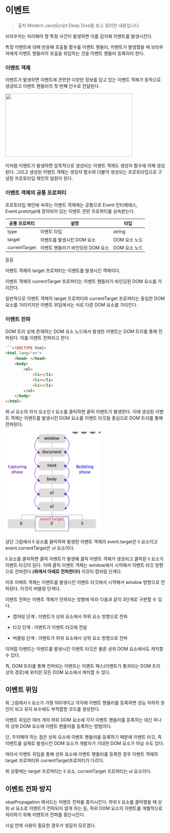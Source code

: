 # 이벤트

> 출처 Modern JavaScript Deep Dive를 보고 정리한 내용입니다.

브라우저는 처리해야 할 특정 사건이 발생하면 이를 감지해 이벤트를 발생시킨다.

특정 이벤트에 대해 반응해 호출될 함수를 이벤트 핸들러, 이벤트가 발생했을 때 브라우저에게 이벤트 핸들러의 호출을 위임하는 것을 이벤트 핸들러 등록이라 한다.

### 이벤트 객체

이벤트가 발생하면 이벤트에 관련한 다양한 정보를 담고 있는 이벤트 객체가 동적으로 생성되고 이벤트 핸들러의 첫 번째 인수로 전달된다.

<image src="image/이벤트/이벤트상속구조.png" width="400" height="200">

이처럼 이벤트가 발생하면 암묵적으로 생성되는 이벤트 객체도 생성자 함수에 의해 생성된다. 그리고 생성된 이벤트 객체는 생성자 함수와 더불어 생성되는 프로토타입으로 구성된 프로토타입 체인의 일원이 된다.

### 이벤트 객체의 공통 프로퍼티

프로토타입 체인에 속하는 이벤트 객체에는 공통으로 Event 인터페에스, Event.prototyp에 정의되어 있는 이벤트 관련 프로퍼티를 상속받는다.

| 공통 프로퍼티 | 설명                              | 타입          |
| ------------- | --------------------------------- | ------------- |
| type          | 이벤트 타입                       | string        |
| target        | 이벤트를 발생시킨 DOM 요소        | DOM 요소 노드 |
| currentTarget | 이벤트 핸들러가 바인딩된 DOM 요소 | DOM 요소 노드 |

등등

이벤트 객체의 target 프로퍼티는 이벤트를 발생시킨 객체이다.

이벤트 객체의 currentTarget 프로퍼티는 이벤트 핸들러가 바인딩된 DOM 요소를 가리킨다.

일반적으로 이벤트 객체의 target 프로퍼티와 currentTarget 프로퍼티는 동일한 DOM 요소를 가리키지만 이벤트 위임에서는 서로 다른 DOM 요소를 가리킨다.

### 이벤트 전파

DOM 트리 상에 존재하는 DOM 요소 노드에서 발생한 이벤트는 DOM 트리를 통해 전파된다. 이를 이벤트 전파라고 한다.

````html
```<!DOCTYPE html>
<html lang="en">
    <head> </head>
    <body>
        <ul>
            <li></li>
            <li></li>
            <li></li>
        </ul>
    </body>
</html>
````

위 ul 요소의 자식 요소인 li 요소를 클릭하면 클릭 이벤트가 발생한다. 이때 생성된 이벤트 객체는 이벤트를 발생시킨 DOM 요소를 이벤트 타깃을 중심으로 DOM 트리를 통해 전파된다.

<img src="image/이벤트/이벤트전파.png" width="300" />

상단 그림에서 li 요소를 클릭하여 발생한 이벤트 객체의 event.target은 li 요소이고 event.currentTarget은 ul 요소이다.

li 요소를 클릭하면 클릭 이벤트가 발생해 클릭 이벤트 객체가 생성되고 클릭된 li 요소가 이벤트 타깃이 된다. 이때 클릭 이벤트 객체는 window에서 시작해서 이벤트 타깃 방향으로 전파한다.**(위에서 아래로 전파한다!)** 이것이 캡처링 단계다.

이후 이베트 객체는 이벤트를 발생시킨 이벤트 타깃에서 시작해서 window 방향으로 전파된다. 이것이 버블링 단계다.

이벤트 전파는 이벤트 객체가 전파되는 방향에 따라 다음과 같이 3단계로 구분할 수 있다.

-   캡처링 단계 : 이벤트가 상위 요소에서 하위 요소 방향으로 전파

-   타깃 단계 : 이벤트가 이벤트 타깃에 전달

-   버블링 단계 : 이벤트가 하위 요소에서 상위 요소 방향으로 전파

이처럼 이벤트는 이벤트를 발생시킨 이벤트 타깃은 물론 상위 DOM 요소에서도 캐치할 수 있다.

즉, DOM 트리를 통해 전파되는 이벤트는 이벤트 패스(이벤트가 통과되는 DOM 트리 상의 경로)에 위치한 모든 DOM 요소에서 캐치할 수 있다.

## 이벤트 위임

위 그림에서 li 요소가 가령 100개이고 각각에 이벤트 핸들러를 등록하면 성능 저하의 원인이 되고 유지 보수에도 부적합한 코드를 생성한다.

이벤트 위임은 여러 개의 하위 DOM 요소에 각각 이벤트 핸들러를 등록하는 대신 하나의 상위 DOM 요소에 이벤트 핸들러를 등록하는 방법이다.

단, 주의해야 하는 점은 상위 요소에 이벤트 핸들러를 등록하기 때문에 이벤트 타깃, 즉 이벤트를 실제로 발생시킨 DOM 요소가 개발자가 기대한 DOM 요소가 아닐 수도 있다.

따라서 이벤트 위임을 통해 상위 요소에 이벤트 핸들러를 등록한 경우 이벤트 객체의 target 프로퍼티와 currentTarget프로퍼티가 다르다.

위 상황에는 target 프로퍼티는 li 요소, currentTarget 프로퍼티는 ul 요소이다.

## 이벤트 전파 방지

stopPropagation 메서드는 이벤트 전파를 중지시킨다. 하위 li 요소를 클릭했을 때 상위 ul 요소로 이벤트가 전파되지 않게 하는 등,
하위 DOM 요소의 이벤트를 개별적으로 처리하기 위해 이벤트의 전파를 중단시킨다.

사실 언제 사용이 필요한 경우가 생길지 모르겠다.
